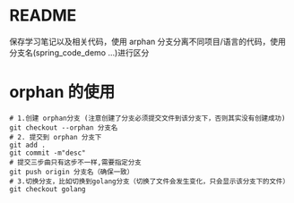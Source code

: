# README
保存学习笔记以及相关代码，使用 arphan 分支分离不同项目/语言的代码，使用分支名(spring_code_demo ...)进行区分

# orphan 的使用

```
# 1.创建 orphan分支 (注意创建了分支必须提交文件到该分支下，否则其实没有创建成功)
git checkout --orphan 分支名
# 2. 提交到 orphan 分支下
git add .
git commit -m"desc"
# 提交三步曲只有这步不一样,需要指定分支
git push origin 分支名（确保一致）
# 3.切换分支，比如切换到golang分支（切换了文件会发生变化，只会显示该分支下的文件）
git checkout golang
```